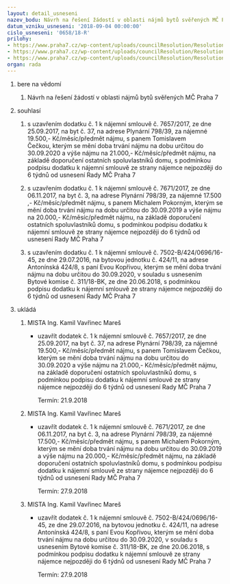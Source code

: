 ```yaml
---
layout: detail_usneseni
nazev_bodu: Návrh na řešení žádostí v oblasti nájmů bytů svěřených MČ Praha 7
datum_vzniku_usneseni: '2018-09-04 00:00:00'
cislo_usneseni: '0658/18-R'
prilohy:
- https://www.praha7.cz/wp-content/uploads/councilResolution/Resolutions/30205/export/01_BJ201808904~389207.docx
- https://www.praha7.cz/wp-content/uploads/councilResolution/Resolutions/30205/export/c2Zapis_5_BK~389206.pdf
- https://www.praha7.cz/wp-content/uploads/councilResolution/Resolutions/30205/export/export~389547.pdf
organ: rada
---
```

<ol id="urzList" class="urzList_view"><li class="urzClass1" id=""><span name="1">bere na vědomí</span><ol class="urzOlClass decimal "><li class="urzClass2" id="" style="text-align: left;"><span><p>Návrh na řešení žádostí v oblasti nájmů bytů svěřených MČ Praha 7</p></span></li></ol></li><li class="urzClass1" id=""><span name="26">souhlasí</span><ol class="urzOlClass decimal "><li class="urzClass2" id="" style="text-align: left;"><span><p>s uzavřením dodatku č. 1 k nájemní smlouvě č. 7657/2017, ze dne 25.09.2017, na byt č. 37, na adrese Plynární 798/39, za nájemné 19.500,- Kč/měsíc/předmět nájmu, s panem Tomislavem Čečkou,&nbsp;kterým se mění doba trvání nájmu na dobu určitou do 30.09.2020 a výše nájmu na 21.000,- Kč/měsíc/předmět nájmu, na základě doporučení ostatních spoluvlastníků domu, s podmínkou podpisu dodatku k nájemní smlouvě ze strany nájemce nejpozději do 6 týdnů od usnesení Rady MČ Praha 7</p></span></li><li class="urzClass2" id="" style="text-align: left;"><span><p>s uzavřením dodatku č. 1 k nájemní smlouvě č. 7671/2017, ze dne 06.11.2017, na byt č. 3, na adrese Plynární 798/39, za nájemné 17.500 ,- Kč/měsíc/předmět nájmu, s panem Michalem Pokorným,&nbsp;kterým se mění doba trvání nájmu na dobu určitou do 30.09.2019 a výše nájmu na 20.000,- Kč/měsíc/předmět nájmu, na základě doporučení ostatních spoluvlastníků domu, s podmínkou podpisu dodatku k nájemní smlouvě ze strany nájemce nejpozději do 6 týdnů od usnesení Rady MČ Praha 7</p></span></li><li class="urzClass2" id="" style="text-align: left;"><span><p>s uzavřením dodatku č. 1 k nájemní smlouvě č. 7502-B/424/0696/16-45, ze dne 29.07.2016, na bytovou jednotku č. 424/11, na adrese Antonínská 424/8, s paní Evou Kopřivou, kterým se mění doba trvání nájmu na dobu určitou do 30.09.2020, v souladu s usnesením Bytové komise č. 311/18-BK, ze dne 20.06.2018, s podmínkou podpisu dodatku k nájemní smlouvě ze strany nájemce nejpozději do 6 týdnů od usnesení Rady MČ Praha 7</p></span></li></ol></li><li class="urzClass1" id="urzUkoly"><span name="1">ukládá</span><ol class="urzOlClass"><li class="urzClass2"><span><p>MISTA Ing. Kamil Vavřinec Mareš</p></span><ul class="urzUlClass"><li class="urzClass3"><span><p>uzavřít dodatek č. 1 k nájemní smlouvě č. 7657/2017, ze dne 25.09.2017,  na byt č. 37, na adrese  Plynární 798/39, za nájemné 19.500,- Kč/měsíc/předmět nájmu, s panem Tomislavem Čečkou, kterým se mění doba trvání nájmu na dobu určitou do 30.09.2020 a výše nájmu na 21.000,- Kč/měsíc/předmět nájmu, na základě doporučení ostatních spoluvlastníků domu,  s podmínkou podpisu dodatku k nájemní smlouvě ze strany nájemce nejpozději do 6 týdnů od usnesení Rady MČ Praha 7</p></span><span class="urzUkolTermin">  Termín:&nbsp;21.9.2018</span></li></ul></li><li class="urzClass2"><span><p>MISTA Ing. Kamil Vavřinec Mareš</p></span><ul class="urzUlClass"><li class="urzClass3"><span><p>uzavřít dodatek č. 1 k nájemní smlouvě č. 7671/2017, ze dne 06.11.2017,  na byt č. 3, na adrese  Plynární 798/39, za nájemné 17.500,- Kč/měsíc/předmět nájmu, s panem Michalem Pokorným, kterým se mění doba trvání nájmu na dobu určitou do 30.09.2019 a výše nájmu na 20.000,- Kč/měsíc/předmět nájmu, na základě doporučení ostatních spoluvlastníků domu,  s podmínkou podpisu dodatku k nájemní smlouvě ze strany nájemce nejpozději do 6 týdnů od usnesení Rady MČ Praha 7</p></span><span class="urzUkolTermin">  Termín:&nbsp;27.9.2018</span></li></ul></li><li class="urzClass2"><span><p>MISTA Ing. Kamil Vavřinec Mareš</p></span><ul class="urzUlClass"><li class="urzClass3"><span><p>uzavřít dodatek č. 1 k nájemní smlouvě č. 7502-B/424/0696/16-45, ze dne 29.07.2016, na bytovou jednotku č. 424/11, na adrese Antonínská  424/8, s paní Evou Kopřivou, kterým se mění doba trvání nájmu na dobu určitou do 30.09.2020, v souladu s usnesením Bytové komise č. 311/18-BK, ze dne 20.06.2018, s podmínkou podpisu dodatku k nájemní smlouvě ze strany nájemce nejpozději do 6 týdnů od usnesení Rady MČ Praha 7</p></span><span class="urzUkolTermin">  Termín:&nbsp;27.9.2018</span></li></ul></li></ol></li></ol>